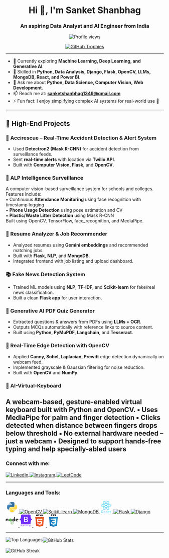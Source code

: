<h1 align="center">Hi 👋, I'm Sanket Shanbhag</h1>
<h3 align="center">An aspiring Data Analyst and AI Engineer from India</h3>

<p align="center">
  <img src="https://komarev.com/ghpvc/?username=sanket77shanbhag&label=Profile%20views&color=0e75b6&style=flat" alt="Profile views" />
</p>

<p align="center">
  <a href="https://github-profile-trophy.vercel.app/?username=sanket77shanbhag" target="_blank">
    <img src="https://github-profile-trophy.vercel.app/?username=sanket77shanbhag&theme=gruvbox" alt="GitHub Trophies" />
  </a>
</p>

---
- 🌱 Currently exploring **Machine Learning, Deep Learning, and Generative AI**.
- 🧠 Skilled in **Python, Data Analysis, Django, Flask, OpenCV, LLMs, MongoDB, React, and Power BI**.
- 💬 Ask me about **Python, Data Science, Computer Vision, Web Development**.
- 📫 Reach me at: **sanketshanbhag1349@gmail.com**
- ⚡ Fun fact: I enjoy simplifying complex AI systems for real-world use 🚀

---

## 🚀 High-End Projects

### 🔴 Accirescue – Real-Time Accident Detection & Alert System
- Used **Detectron2 (Mask R-CNN)** for accident detection from surveillance feeds.
- Sent **real-time alerts** with location via **Twilio API**.
- Built with **Computer Vision, Flask**, and **OpenCV**.

### 🔹 ALP Intelligence Surveillance
  A computer vision-based surveillance system for schools and colleges. Features include:  
  ▪ Continuous **Attendance Monitoring** using face recognition with timestamp logging  
  ▪ **Phone Usage Detection** using pose estimation and CV  
  ▪ **Plastic/Waste Litter Detection** using Mask R-CNN  
  Built using OpenCV, TensorFlow, face_recognition, and MediaPipe. 

### 📄 Resume Analyzer & Job Recommender
- Analyzed resumes using **Gemini embeddings** and recommended matching jobs.
- Built with **Flask**, **NLP**, and **MongoDB**.
- Integrated frontend with job listing and upload dashboard.

### 📚 Fake News Detection System
- Trained ML models using **NLP**, **TF-IDF**, and **Scikit-learn** for fake/real news classification.
- Built a clean **Flask app** for user interaction.

### 🧠 Generative AI PDF Quiz Generator
- Extracted questions & answers from PDFs using **LLMs + OCR**.
- Outputs MCQs automatically with reference links to source content.
- Built using **Python, PyMuPDF, Langchain**, and **Tesseract**.

### 🎥 Real-Time Edge Detection with OpenCV
- Applied **Canny, Sobel, Laplacian, Prewitt** edge detection dynamically on webcam feed.
- Implemented grayscale & Gaussian filtering for noise reduction.
- Built with **OpenCV** and **NumPy**.

### 🔹 AI-Virtual-Keyboard
A webcam-based, gesture-enabled virtual keyboard built with Python and OpenCV.
▪ Uses **MediaPipe** for palm and finger detection
▪ Clicks detected when distance between fingers drops below threshold
▪ No external hardware needed – just a webcam
▪ Designed to support hands-free typing and help specially-abled users
---

<h3 align="left">Connect with me:</h3>
<p align="left">
  <a href="https://linkedin.com/in/sanket-shanbhag-915466248" target="_blank">
    <img align="center" src="https://raw.githubusercontent.com/rahuldkjain/github-profile-readme-generator/master/src/images/icons/Social/linked-in-alt.svg" alt="LinkedIn" height="30" width="40" />
  </a>
  <a href="https://instagram.com/__sanket__77" target="_blank">
    <img align="center" src="https://raw.githubusercontent.com/rahuldkjain/github-profile-readme-generator/master/src/images/icons/Social/instagram.svg" alt="Instagram" height="30" width="40" />
  </a>
  <a href="https://www.leetcode.com/sanket_shanbhag" target="_blank">
    <img align="center" src="https://raw.githubusercontent.com/rahuldkjain/github-profile-readme-generator/master/src/images/icons/Social/leet-code.svg" alt="LeetCode" height="30" width="40" />
  </a>
</p>

---

<h3 align="left">Languages and Tools:</h3>
<p align="left">
  <a href="https://www.python.org" target="_blank"> <img src="https://raw.githubusercontent.com/devicons/devicon/master/icons/python/python-original.svg" alt="Python" width="40" height="40"/> </a>
  <a href="https://opencv.org/" target="_blank"> <img src="https://www.vectorlogo.zone/logos/opencv/opencv-icon.svg" alt="OpenCV" width="40" height="40"/> </a>
  <a href="https://scikit-learn.org/" target="_blank"> <img src="https://upload.wikimedia.org/wikipedia/commons/0/05/Scikit_learn_logo_small.svg" alt="Scikit-learn" width="40" height="40"/> </a>
  <a href="https://www.mongodb.com/" target="_blank"> <img src="https://www.vectorlogo.zone/logos/mongodb/mongodb-icon.svg" alt="MongoDB" width="40" height="40"/> </a>
  <a href="https://reactjs.org/" target="_blank"> <img src="https://raw.githubusercontent.com/devicons/devicon/master/icons/react/react-original-wordmark.svg" alt="React" width="40" height="40"/> </a>
  <a href="https://flask.palletsprojects.com/" target="_blank"> <img src="https://www.vectorlogo.zone/logos/pocoo_flask/pocoo_flask-icon.svg" alt="Flask" width="40" height="40"/> </a>
  <a href="https://www.djangoproject.com/" target="_blank"> <img src="https://cdn.worldvectorlogo.com/logos/django.svg" alt="Django" width="40" height="40"/> </a>
  <a href="https://nodejs.org" target="_blank"> <img src="https://raw.githubusercontent.com/devicons/devicon/master/icons/nodejs/nodejs-original-wordmark.svg" alt="Node.js" width="40" height="40"/> </a>
  <a href="https://getbootstrap.com" target="_blank"> <img src="https://raw.githubusercontent.com/devicons/devicon/master/icons/bootstrap/bootstrap-plain-wordmark.svg" alt="Bootstrap" width="40" height="40"/> </a>
  <a href="https://www.w3.org/html/" target="_blank"> <img src="https://raw.githubusercontent.com/devicons/devicon/master/icons/html5/html5-original-wordmark.svg" alt="HTML5" width="40" height="40"/> </a>
  <a href="https://www.w3schools.com/css/" target="_blank"> <img src="https://raw.githubusercontent.com/devicons/devicon/master/icons/css3/css3-original-wordmark.svg" alt="CSS3" width="40" height="40"/> </a>
</p>

---

<p><img align="left" src="https://github-readme-stats.vercel.app/api/top-langs?username=sanket77shanbhag&show_icons=true&locale=en&layout=compact" alt="Top Languages" /></p>

<p><img align="center" src="https://github-readme-stats.vercel.app/api?username=sanket77shanbhag&show_icons=true&locale=en" alt="GitHub Stats" /></p>

<p><img align="center" src="https://github-readme-streak-stats.herokuapp.com/?user=sanket77shanbhag" alt="GitHub Streak" /></p>
